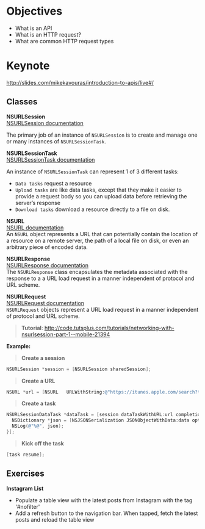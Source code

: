 # Objectives
* What is an API
* What is an HTTP request?
* What are common HTTP request types

# Keynote
http://slides.com/mikekavouras/introduction-to-apis/live#/

## Classes

**NSURLSession**    
<a href="https://developer.apple.com/library/prerelease/ios/documentation/Foundation/Reference/NSURLSession_class/" target="_blank">NSURLSession documentation</a>

The primary job of an instance of `NSURLSession` is to create and manage one or many instances of `NSURLSessionTask`.

**NSURLSessionTask**  
<a href="https://developer.apple.com/library/prerelease/ios/documentation/Foundation/Reference/NSURLSessionTask_class/index.html#//apple_ref/occ/cl/NSURLSessionTask" target="_blank">NSURLSessionTask documentation</a>

An instance of `NSURLSessionTask` can represent 1 of 3 different tasks: 

* `Data tasks` request a resource
* `Upload tasks` are like data tasks, except that they make it easier to provide a request body so you can upload data before retrieving the server’s response
* `Download tasks` download a resource directly to a file on disk.


**NSURL**    
<a href="https://developer.apple.com/library/mac/documentation/Cocoa/Reference/Foundation/Classes/NSURL_Class/" target="_blank">NSURL documentation</a>  
An `NSURL` object represents a URL that can potentially contain the location of a resource on a remote server, the path of a local file on disk, or even an arbitrary piece of encoded data.

**NSURLResponse**  
<a href="https://developer.apple.com/library/mac/documentation/Cocoa/Reference/Foundation/Classes/NSURLResponse_Class/" target="_blank">NSURLResponse documentation</a>  
The `NSURLResponse` class encapsulates the metadata associated with the response to a a URL load request in a manner independent of protocol and URL scheme.

**NSURLRequest**  
<a href="https://developer.apple.com/library/mac/documentation/Cocoa/Reference/Foundation/Classes/NSURLRequest_Class/" target="_blank">NSURLRequest documentation</a>  
`NSURLRequest` objects represent a URL load request in a manner independent of protocol and URL scheme.

> **Tutorial**: http://code.tutsplus.com/tutorials/networking-with-nsurlsession-part-1--mobile-21394

**Example:**  

> **Create a session**  

```objective-c
NSURLSession *session = [NSURLSession sharedSession];
```

> **Create a URL**

```objective-c
NSURL *url = [NSURL   URLWithString:@"https://itunes.apple.com/search?term=apple&media=software"];
```

> **Create a task**  

```objective-c
NSURLSessionDataTask *dataTask = [session dataTaskWithURL:url completionHandler:^(NSData *data, NSURLResponse *response, NSError *error) {
  NSDictionary *json = [NSJSONSerialization JSONObjectWithData:data options:0 error:nil];
  NSLog(@"%@", json);
}];
```

> **Kick off the task**

```objective-c
[task resume];
```

## Exercises

**Instagram List**
* Populate a table view with the latest posts from Instagram with the tag '#nofilter'
* Add a refresh button to the navigation bar. When tapped, fetch the latest posts and reload the table view
